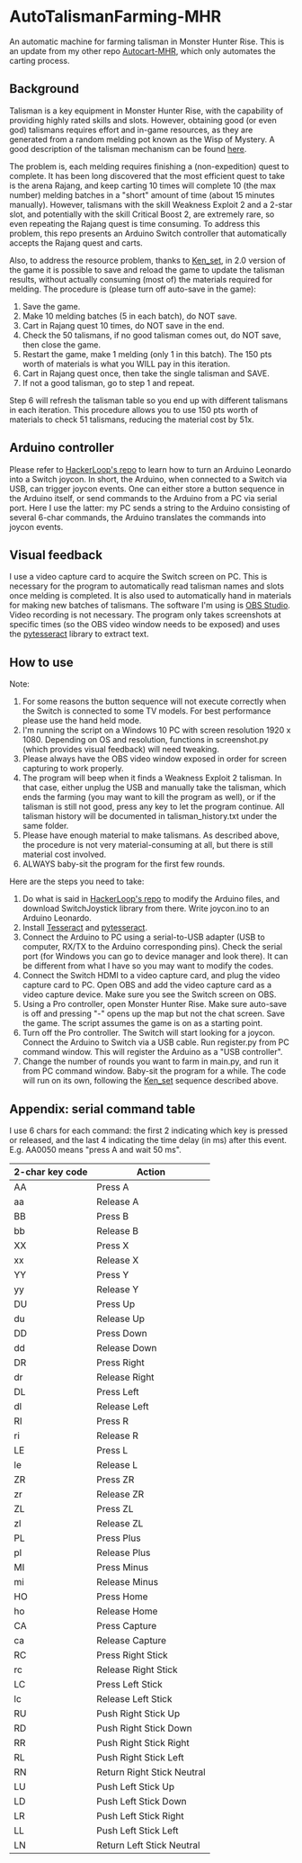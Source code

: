 # AutoTalismanFarming-MHR
An automatic machine for farming talisman in Monster Hunter Rise.
This is an update from my other repo [Autocart-MHR](https://github.com/yijunj/Autocart-MHR), which only automates the carting process.

## Background
Talisman is a key equipment in Monster Hunter Rise, with the capability of providing highly rated skills and slots. However, obtaining good (or even god) talismans requires effort and in-game resources, as they are generated from a random melding pot known as the Wisp of Mystery. A good description of the talisman mechanism can be found [here](https://game8.co/games/Monster-Hunter-Rise/archives/327175).

The problem is, each melding requires finishing a (non-expedition) quest to complete. It has been long discovered that the most efficient quest to take is the arena Rajang, and keep carting 10 times will complete 10 (the max number) melding batches in a "short" amount of time (about 15 minutes manually). However, talismans with the skill Weakness Exploit 2 and a 2-star slot, and potentially with the skill Critical Boost 2, are extremely rare, so even repeating the Rajang quest is time consuming. To address this problem, this repo presents an Arduino Switch controller that automatically accepts the Rajang quest and carts.

Also, to address the resource problem, thanks to [Ken_set](https://www.gamersky.com/handbook/202104/1384837.shtml), in 2.0 version of the game it is possible to save and reload the game to update the talisman results, without actually consuming (most of) the materials required for melding. The procedure is (please turn off auto-save in the game):

1. Save the game.
2. Make 10 melding batches (5 in each batch), do NOT save.
3. Cart in Rajang quest 10 times, do NOT save in the end.
4. Check the 50 talismans, if no good talisman comes out, do NOT save, then close the game.
5. Restart the game, make 1 melding (only 1 in this batch). The 150 pts worth of materials is what you WILL pay in this iteration.
6. Cart in Rajang quest once, then take the single talisman and SAVE.
7. If not a good talisman, go to step 1 and repeat.

Step 6 will refresh the talisman table so you end up with different talismans in each iteration. This procedure allows you to use 150 pts worth of materials to check 51 talismans, reducing the material cost by 51x.

## Arduino controller
Please refer to [HackerLoop's repo](https://github.com/HackerLoop/Arduino-JoyCon-Library-for-Nintendo-Switch) to learn how to turn an Arduino Leonardo into a Switch joycon. In short, the Arduino, when connected to a Switch via USB, can trigger joycon events. One can either store a button sequence in the Arduino itself, or send commands to the Arduino from a PC via serial port. Here I use the latter: my PC sends a string to the Arduino consisting of several 6-char commands, the Arduino translates the commands into joycon events.

## Visual feedback
I use a video capture card to acquire the Switch screen on PC. This is necessary for the program to automatically read talisman names and slots once melding is completed. It is also used to automatically hand in materials for making new batches of talismans. The software I'm using is [OBS Studio](https://obsproject.com/). Video recording is not necessary. The program only takes screenshots at specific times (so the OBS video window needs to be exposed) and uses the [pytesseract](https://pypi.org/project/pytesseract/) library to extract text.

## How to use
Note:
1. For some reasons the button sequence will not execute correctly when the Switch is connected to some TV models. For best performance please use the hand held mode.
2. I'm running the script on a Windows 10 PC with screen resolution 1920 x 1080. Depending on OS and resolution, functions in screenshot.py (which provides visual feedback) will need tweaking.
3. Please always have the OBS video window exposed in order for screen capturing to work properly.
4. The program will beep when it finds a Weakness Exploit 2 talisman. In that case, either unplug the USB and manually take the talisman, which ends the farming (you may want to kill the program as well), or if the talisman is still not good, press any key to let the program continue. All talisman history will be documented in talisman_history.txt under the same folder.
5. Please have enough material to make talismans. As described above, the procedure is not very material-consuming at all, but there is still material cost involved.
6. ALWAYS baby-sit the program for the first few rounds.

Here are the steps you need to take:
1. Do what is said in [HackerLoop's repo](https://github.com/HackerLoop/Arduino-JoyCon-Library-for-Nintendo-Switch) to modify the Arduino files, and download SwitchJoystick library from there. Write joycon.ino to an Arduino Leonardo.
2. Install [Tesseract](https://github.com/UB-Mannheim/tesseract/wiki) and [pytesseract](https://pypi.org/project/pytesseract/).
3. Connect the Arduino to PC using a serial-to-USB adapter (USB to computer, RX/TX to the Arduino corresponding pins). Check the serial port (for Windows you can go to device manager and look there). It can be different from what I have so you may want to modify the codes.
4. Connect the Switch HDMI to a video capture card, and plug the video capture card to PC. Open OBS and add the video capture card as a video capture device. Make sure you see the Switch screen on OBS.
5. Using a Pro controller, open Monster Hunter Rise. Make sure auto-save is off and pressing "-" opens up the map but not the chat screen. Save the game. The script assumes the game is on as a starting point.
6. Turn off the Pro controller. The Switch will start looking for a joycon. Connect the Arduino to Switch via a USB cable. Run register.py from PC command window. This will register the Arduino as a "USB controller".
7. Change the number of rounds you want to farm in main.py, and run it from PC command window. Baby-sit the program for a while. The code will run on its own, following the [Ken_set](https://www.gamersky.com/handbook/202104/1384837.shtml) sequence described above.

## Appendix: serial command table
I use 6 chars for each command: the first 2 indicating which key is pressed or released, and the last 4 indicating the time delay (in ms) after this event. E.g. AA0050 means "press A and wait 50 ms".

| 2-char key code | Action |
| ---------- | ---------- |
| AA | Press A |
| aa | Release A |
| BB | Press B |
| bb | Release B |
| XX | Press X |
| xx | Release X |
| YY | Press Y |
| yy | Release Y |
| DU | Press Up |
| du | Release Up |
| DD | Press Down |
| dd | Release Down |
| DR | Press Right |
| dr | Release Right |
| DL | Press Left |
| dl | Release Left |
| RI | Press R |
| ri | Release R |
| LE | Press L |
| le | Release L |
| ZR | Press ZR |
| zr | Release ZR |
| ZL | Press ZL |
| zl | Release ZL |
| PL | Press Plus |
| pl | Release Plus |
| MI | Press Minus |
| mi | Release Minus |
| HO | Press Home |
| ho | Release Home |
| CA | Press Capture |
| ca | Release Capture |
| RC | Press Right Stick |
| rc | Release Right Stick |
| LC | Press Left Stick |
| lc | Release Left Stick |
| RU | Push Right Stick Up |
| RD | Push Right Stick Down |
| RR | Push Right Stick Right |
| RL | Push Right Stick Left |
| RN | Return Right Stick Neutral |
| LU | Push Left Stick Up |
| LD | Push Left Stick Down |
| LR | Push Left Stick Right |
| LL | Push Left Stick Left |
| LN | Return Left Stick Neutral |


